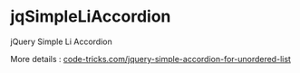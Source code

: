jqSimpleLiAccordion
===================

jQuery Simple Li Accordion

More details : <a href="http://code-tricks.com/jquery-simple-accordion-for-unordered-list/">code-tricks.com/jquery-simple-accordion-for-unordered-list</a>
